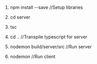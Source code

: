 1. npm install --save
   //Setup libraries

2. cd server
3. tsc
4. cd ..
   //Transpile typescript for server

5. nodemon build/server/src
   //Run server

6. nodemon
   //Run client
